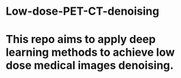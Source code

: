 # Low-dose-PET-CT-denoising
# This repo aims to apply deep learning methods to achieve low dose medical images denoising.

